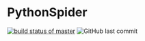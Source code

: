 # PythonSpider
[![build status of master](https://travis-ci.org/kxue4/PythonSpider.svg?branch=master)](https://travis-ci.org/kxue4/PythonSpider) 
![GitHub last commit](https://img.shields.io/github/last-commit/kxue4/PythonSpider.svg)

